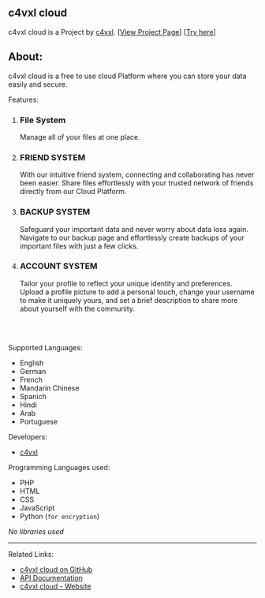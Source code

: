 ## c4vxl cloud
c4vxl cloud is a Project by [c4vxl](https://c4vxl.de/).    [[View Project Page](https://info.c4vxl.de/proj/?id=0)]   [[Try here](https://cloud.c4vxl.de/)]

## About:
c4vxl cloud is a free to use cloud Platform where you can store your data easily and secure.

Features:
1. ### File System
   Manage all of your files at one place.
2. ### FRIEND SYSTEM
   With our intuitive friend system, connecting and collaborating has never been easier. Share files effortlessly with your trusted network of friends directly from our Cloud Platform.
   
3. ### BACKUP SYSTEM
   Safeguard your important data and never worry about data loss again. Navigate to our backup page and effortlessly create backups of your important files with just a few clicks.
   
4. ### ACCOUNT SYSTEM
   Tailor your profile to reflect your unique identity and preferences. Upload a profile picture to add a personal touch, change your username to make it uniquely yours, and set a brief description to share more about yourself with the community.

<br><br>

Supported Languages:
- English
- German
- French
- Mandarin Chinese
- Spanich
- Hindi
- Arab
- Portuguese

Developers:
- [c4vxl](https://c4vxl.de/)

Programming Languages used:
- PHP
- HTML
- CSS
- JavaScript
- Python (`for encryption`)

_No libraries used_

---

Related Links:
- [c4vxl cloud on GitHub](https://github.com/c4vxl-cloud)
- [API Documentation](https://github.com/c4vxl-cloud/API-Documentation)
- [c4vxl cloud - Website](https://cloud.c4vxl.de/)
